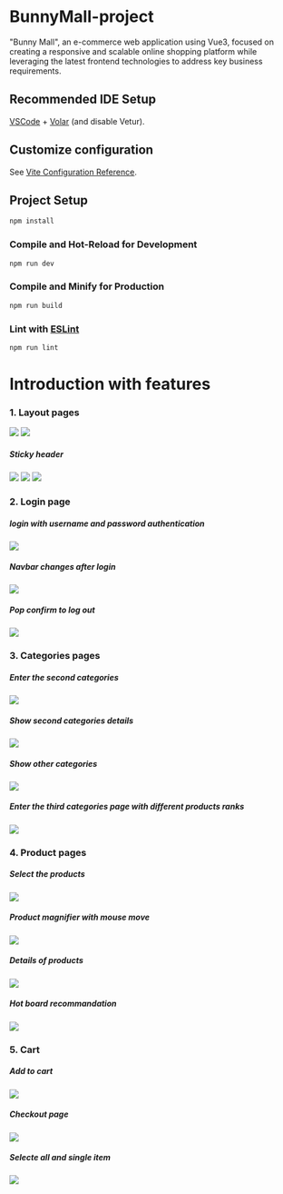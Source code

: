 # BunnyMall-project

"Bunny Mall", an e-commerce web application using Vue3, focused on creating a responsive and scalable online shopping platform while leveraging the latest frontend technologies to address key business requirements.

## Recommended IDE Setup

[VSCode](https://code.visualstudio.com/) + [Volar](https://marketplace.visualstudio.com/items?itemName=Vue.volar) (and disable Vetur).

## Customize configuration

See [Vite Configuration Reference](https://vite.dev/config/).

## Project Setup

```sh
npm install
```

### Compile and Hot-Reload for Development

```sh
npm run dev
```

### Compile and Minify for Production

```sh
npm run build
```

### Lint with [ESLint](https://eslint.org/)

```sh
npm run lint
```

# Introduction with features

### 1. Layout pages
![](./assets/layout.png)
![](./assets/new.png)
##### Sticky header
![](./assets/stickyHeader.png)
![](./assets/home.png)
![](./assets/footer.png)


### 2. Login page
##### login with username and password authentication
![](./assets/login.png)

##### Navbar changes after login
![](./assets/navbar.png)

##### Pop confirm to log out
![](./assets/logout.png)

### 3. Categories pages
##### Enter the second categories
![](./assets/secondCategory.png)
##### Show second categories details
![](./assets/thirdCategory.png)
##### Show other categories
![](./assets/otherCategories.png)
##### Enter the third categories page with different products ranks
![](./assets/ranks.png)

### 4. Product pages
##### Select the products
![](./assets/products.png)
##### Product magnifier with mouse move
![](./assets/magnifier.png)

##### Details of products
![](./assets/proDetail.png)
##### Hot board recommandation
![](./assets/hotboard.png)

### 5. Cart
##### Add to cart
![](./assets/addCart.png)

##### Checkout page
![](./assets/cart.png)

##### Selecte all and single item
![](./assets/selectAll.png)